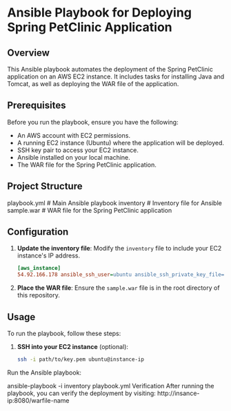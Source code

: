 # Ansible Playbook for Deploying Spring PetClinic Application

## Overview

This Ansible playbook automates the deployment of the Spring PetClinic application on an AWS EC2 instance. It includes tasks for installing Java and Tomcat, as well as deploying the WAR file of the application.

## Prerequisites

Before you run the playbook, ensure you have the following:

- An AWS account with EC2 permissions.
- A running EC2 instance (Ubuntu) where the application will be deployed.
- SSH key pair to access your EC2 instance.
- Ansible installed on your local machine.
- The WAR file for the Spring PetClinic application.

## Project Structure

playbook.yml # Main Ansible playbook inventory # Inventory file for Ansible sample.war # WAR file for the Spring PetClinic application

## Configuration

1. **Update the inventory file**: Modify the `inventory` file to include your EC2 instance's IP address.

    ```ini
    [aws_instance]
    54.92.166.178 ansible_ssh_user=ubuntu ansible_ssh_private_key_file=path/to/deployment-Instance.pem
    ```

2. **Place the WAR file**: Ensure the `sample.war` file is in the root directory of this repository.

## Usage

To run the playbook, follow these steps:

1. **SSH into your EC2 instance** (optional):
   ```bash
   ssh -i path/to/key.pem ubuntu@instance-ip
Run the Ansible playbook:

ansible-playbook -i inventory playbook.yml
Verification
After running the playbook, you can verify the deployment by visiting:
http://insance-ip:8080/warfile-name

